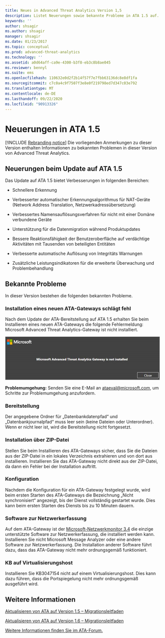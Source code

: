 ```yaml
---
title: Neues in Advanced Threat Analytics Version 1,5
description: Listet Neuerungen sowie bekannte Probleme in ATA 1.5 auf.
keywords: ''
author: shsagir
ms.author: shsagir
manager: shsagir
ms.date: 01/23/2017
ms.topic: conceptual
ms.prod: advanced-threat-analytics
ms.technology: ''
ms.assetid: a0d64aff-ca9e-4300-b3f8-eb3c8b8ae045
ms.reviewer: bennyl
ms.suite: ems
ms.openlocfilehash: 110632e0d2f2b14f57f7e7fbb63136dc8e8df1fa
ms.sourcegitcommit: c7c0a4c9f7507f3e8e0f219798ed7d347c03e792
ms.translationtype: MT
ms.contentlocale: de-DE
ms.lasthandoff: 09/22/2020
ms.locfileid: "90913326"
---
```

# <a name="whats-new-in-ata-version-15"></a>Neuerungen in ATA 1.5

[!INCLUDE [Rebranding notice](includes/rebranding.md)]
Die vorliegenden Anmerkungen zu dieser Version enthalten Informationen zu bekannten Problemen in dieser Version von Advanced Threat Analytics.

## <a name="whats-new-in-the-ata-15-update"></a>Neuerungen beim Update auf ATA 1.5
Das Update auf ATA 1.5 bietet Verbesserungen in folgenden Bereichen:

- Schnellere Erkennung

- Verbesserter automatischer Erkennungsalgorithmus für NAT-Geräte (Network Address Translation, Netzwerkadressübersetzung)

- Verbessertes Namensauflösungsverfahren für nicht mit einer Domäne verbundene Geräte

- Unterstützung für die Datenmigration während Produktupdates

- Bessere Reaktionsfähigkeit der Benutzeroberfläche auf verdächtige Aktivitäten mit Tausenden von beteiligten Entitäten

- Verbesserte automatische Auflösung von Integritäts Warnungen

- Zusätzliche Leistungsindikatoren für die erweiterte Überwachung und Problembehandlung

## <a name="known-issues"></a>Bekannte Probleme
In dieser Version bestehen die folgenden bekannten Probleme.

### <a name="new-ata-gateway-installation-fails"></a>Installation eines neuen ATA-Gateways schlägt fehl
Nach dem Update der ATA-Bereitstellung auf ATA 1.5 erhalten Sie beim Installieren eines neuen ATA-Gateways die folgende Fehlermeldung: Microsoft Advanced Threat Analytics-Gateway ist nicht installiert.

![ATA-GW-Fehler](media/ata-install-error.png)

<b>Problemumgehung:</b> Senden Sie eine E-Mail an <ataeval@microsoft.com>, um Schritte zur Problemumgehung anzufordern.
### <a name="deployment"></a>Bereitstellung
Der angegebene Ordner für „Datenbankdatenpfad“ und „Datenbankjournalpfad“ muss leer sein (keine Dateien oder Unterordner).
Wenn er nicht leer ist, wird die Bereitstellung nicht fortgesetzt.

### <a name="installation-from-zip-file"></a>Installation über ZIP-Datei
Stellen Sie beim Installieren des ATA-Gateways sicher, dass Sie die Dateien aus der ZIP-Datei in ein lokales Verzeichnis extrahieren und von dort aus installieren. Installieren Sie das ATA-Gateway nicht direkt aus der ZIP-Datei, da dann ein Fehler bei der Installation auftritt.

### <a name="configuration"></a>Konfiguration
Nachdem die Konfiguration für ein ATA-Gateway festgelegt wurde, wird beim ersten Starten des ATA-Gateways die Bezeichnung „Nicht synchronisiert“ angezeigt, bis der Dienst vollständig gestartet wurde. Dies kann beim ersten Starten des Diensts bis zu 10 Minuten dauern.

### <a name="network-capture-software"></a>Software zur Netzwerkerfassung
Auf dem ATA-Gateway ist der [Microsoft-Netzwerkmonitor 3.4](https://www.microsoft.com/download/details.aspx?id=4865) die einzige unterstützte Software zur Netzwerkerfassung, die installiert werden kann. Installieren Sie nicht Microsoft Message Analyzer oder eine andere Software zur Netzwerkerfassung. Die Installation anderer Software führt dazu, dass das ATA-Gateway nicht mehr ordnungsgemäß funktioniert.

### <a name="kb-on-virtualization-host"></a>KB auf Virtualisierungshost
Installieren Sie KB3047154 nicht auf einem Virtualisierungshost. Dies kann dazu führen, dass die Portspiegelung nicht mehr ordnungsgemäß ausgeführt wird.

## <a name="see-also"></a>Weitere Informationen

[Aktualisieren von ATA auf Version 1.5 – Migrationsleitfaden](ata-update-1.5-migration-guide.md)

[Aktualisieren von ATA auf Version 1.6 – Migrationsleitfaden](ata-update-1.6-migration-guide.md)

[Weitere Informationen finden Sie im ATA-Forum.](https://social.technet.microsoft.com/Forums/security/home?forum=mata)
